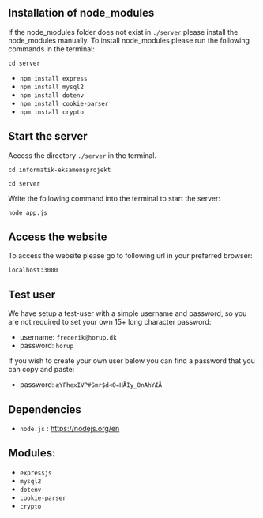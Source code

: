 ## Installation of node_modules

If the node_modules folder does not exist in `./server` please install the node_modules manually. To install node_modules please run the following commands in the terminal:

`cd server`

- `npm install express`
- `npm install mysql2`
- `npm install dotenv`
- `npm install cookie-parser`
- `npm install crypto`

## Start the server

Access the directory `./server` in the terminal.

`cd informatik-eksamensprojekt`

`cd server`

Write the following command into the terminal to start the server:

`node app.js`

## Access the website

To access the website please go to following url in your preferred browser:

`localhost:3000`

## Test user

We have setup a test-user with a simple username and password, so you are not required to set your own 15+ long character password:

- username: `frederik@horup.dk`
- password: `horup`

If you wish to create your own user below you can find a password that you can copy and paste:
- password: `æYFhexIVP#Smr$d<O=HÅIy_8nAhYÆÅ`

## Dependencies

- `node.js` : https://nodejs.org/en

## Modules:

- `expressjs`
- `mysql2`
- `dotenv`
- `cookie-parser`
- `crypto`
